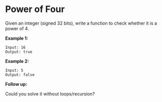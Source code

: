 # Power of Four

Given an integer (signed 32 bits), write a function to check whether it is a power of 4.

**Example 1:**

```
Input: 16
Output: true
```

**Example 2:**

```
Input: 5
Output: false
```

**Follow up:**

Could you solve it without loops/recursion?
